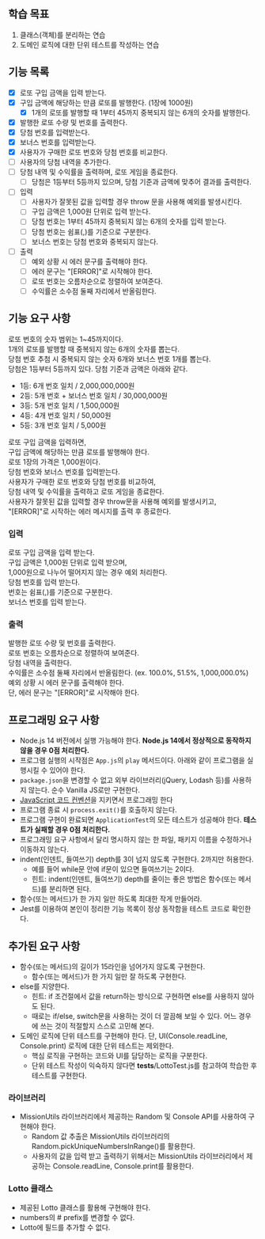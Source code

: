 ## 학습 목표

1. 클래스(객체)를 분리하는 연습
2. 도메인 로직에 대한 단위 테스트를 작성하는 연습

## 기능 목록

- [x] 로또 구입 금액을 입력 받는다.
- [x] 구입 금액에 해당하는 만큼 로또를 발행한다. (1장에 1000원)
  - [x] 1개의 로또를 발행할 때 1부터 45까지 중복되지 않는 6개의 숫자를 발행한다.
- [x] 발행한 로또 수량 및 번호를 출력한다.
- [x] 당첨 번호를 입력받는다.
- [x] 보너스 번호를 입력받는다.
- [x] 사용자가 구매한 로또 번호와 당첨 번호를 비교한다.
- [ ] 사용자의 당첨 내역을 추가한다.
- [ ] 당첨 내역 및 수익률을 출력하며, 로또 게임을 종료한다.
  - [ ] 당첨은 1등부터 5등까지 있으며, 당첨 기준과 금액에 맞추어 결과를 출력한다.
- [ ] 입력
  - [ ] 사용자가 잘못된 값을 입력할 경우 throw 문을 사용해 예외를 발생시킨다.
  - [ ] 구입 금액은 1,000원 단위로 입력 받는다.
  - [ ] 당첨 번호는 1부터 45까지 중복되지 않는 6개의 숫자를 입력 받는다.
  - [ ] 당첨 번호는 쉼표(,)를 기준으로 구분한다.
  - [ ] 보너스 번호는 당첨 번호와 중복되지 않는다.
- [ ] 출력
  - [ ] 예외 상황 시 에러 문구를 출력해야 한다.
  - [ ] 에러 문구는 "[ERROR]"로 시작해야 한다.
  - [ ] 로또 번호는 오름차순으로 정렬하여 보여준다.
  - [ ] 수익률은 소수점 둘째 자리에서 반올림한다.

## 기능 요구 사항

로또 번호의 숫자 범위는 1~45까지이다.  
1개의 로또를 발행할 때 중복되지 않는 6개의 숫자를 뽑는다.  
당첨 번호 추첨 시 중복되지 않는 숫자 6개와 보너스 번호 1개를 뽑는다.  
당첨은 1등부터 5등까지 있다. 당첨 기준과 금액은 아래와 같다.

- 1등: 6개 번호 일치 / 2,000,000,000원
- 2등: 5개 번호 + 보너스 번호 일치 / 30,000,000원
- 3등: 5개 번호 일치 / 1,500,000원
- 4등: 4개 번호 일치 / 50,000원
- 5등: 3개 번호 일치 / 5,000원

로또 구입 금액을 입력하면,  
구입 금액에 해당하는 만큼 로또를 발행해야 한다.  
로또 1장의 가격은 1,000원이다.  
당첨 번호와 보너스 번호를 입력받는다.  
사용자가 구매한 로또 번호와 당첨 번호를 비교하여,  
당첨 내역 및 수익률을 출력하고 로또 게임을 종료한다.  
사용자가 잘못된 값을 입력할 경우 throw문을 사용해 예외를 발생시키고,  
"[ERROR]"로 시작하는 에러 메시지를 출력 후 종료한다.

### 입력

로또 구입 금액을 입력 받는다.  
구입 금액은 1,000원 단위로 입력 받으며,  
1,000원으로 나누어 떨어지지 않는 경우 예외 처리한다.  
당첨 번호를 입력 받는다.  
번호는 쉼표(,)를 기준으로 구분한다.  
보너스 번호를 입력 받는다.

### 출력

발행한 로또 수량 및 번호를 출력한다.  
로또 번호는 오름차순으로 정렬하여 보여준다.  
당첨 내역을 출력한다.  
수익률은 소수점 둘째 자리에서 반올림한다. (ex. 100.0%, 51.5%, 1,000,000.0%)  
예외 상황 시 에러 문구를 출력해야 한다.  
단, 에러 문구는 "[ERROR]"로 시작해야 한다.

## 프로그래밍 요구 사항

- Node.js 14 버전에서 실행 가능해야 한다. **Node.js 14에서 정상적으로 동작하지 않을 경우 0점 처리한다.**
- 프로그램 실행의 시작점은 `App.js`의 `play` 메서드이다. 아래와 같이 프로그램을 실행시킬 수 있어야 한다.
- `package.json`을 변경할 수 없고 외부 라이브러리(jQuery, Lodash 등)를 사용하지 않는다. 순수 Vanilla JS로만 구현한다.
- [JavaScript 코드 컨벤션](https://github.com/woowacourse/woowacourse-docs/tree/main/styleguide/javascript)을 지키면서 프로그래밍 한다
- 프로그램 종료 시 `process.exit()`를 호출하지 않는다.
- 프로그램 구현이 완료되면 `ApplicationTest`의 모든 테스트가 성공해야 한다. **테스트가 실패할 경우 0점 처리한다.**
- 프로그래밍 요구 사항에서 달리 명시하지 않는 한 파일, 패키지 이름을 수정하거나 이동하지 않는다.
- indent(인덴트, 들여쓰기) depth를 3이 넘지 않도록 구현한다. 2까지만 허용한다.
  - 예를 들어 while문 안에 if문이 있으면 들여쓰기는 2이다.
  - 힌트: indent(인덴트, 들여쓰기) depth를 줄이는 좋은 방법은 함수(또는 메서드)를 분리하면 된다.
- 함수(또는 메서드)가 한 가지 일만 하도록 최대한 작게 만들어라.
- Jest를 이용하여 본인이 정리한 기능 목록이 정상 동작함을 테스트 코드로 확인한다.

## 추가된 요구 사항

- 함수(또는 메서드)의 길이가 15라인을 넘어가지 않도록 구현한다.
  - 함수(또는 메서드)가 한 가지 일만 잘 하도록 구현한다.
- else를 지양한다.
  - 힌트: if 조건절에서 값을 return하는 방식으로 구현하면 else를 사용하지 않아도 된다.
  - 때로는 if/else, switch문을 사용하는 것이 더 깔끔해 보일 수 있다. 어느 경우에 쓰는 것이 적절할지 스스로 고민해 본다.
- 도메인 로직에 단위 테스트를 구현해야 한다. 단, UI(Console.readLine, Console.print) 로직에 대한 단위 테스트는 제외한다.
  - 핵심 로직을 구현하는 코드와 UI를 담당하는 로직을 구분한다.
  - 단위 테스트 작성이 익숙하지 않다면 **tests**/LottoTest.js를 참고하여 학습한 후 테스트를 구현한다.

### 라이브러리

- MissionUtils 라이브러리에서 제공하는 Random 및 Console API를 사용하여 구현해야 한다.
  - Random 값 추출은 MissionUtils 라이브러리의 Random.pickUniqueNumbersInRange()를 활용한다.
  - 사용자의 값을 입력 받고 출력하기 위해서는 MissionUtils 라이브러리에서 제공하는 Console.readLine, Console.print를 활용한다.

### Lotto 클래스

- 제공된 Lotto 클래스를 활용해 구현해야 한다.
- numbers의 # prefix를 변경할 수 없다.
- Lotto에 필드를 추가할 수 없다.
